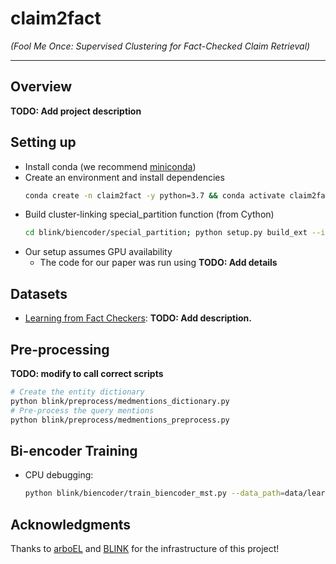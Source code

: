 # claim2fact

_(Fool Me Once: Supervised Clustering for Fact-Checked Claim Retrieval)_

---

## Overview
**TODO: Add project description**

## Setting up

- Install conda (we recommend 
[miniconda](https://docs.conda.io/en/latest/miniconda.html))
- Create an environment and install dependencies 
    ```bash
    conda create -n claim2fact -y python=3.7 && conda activate claim2fact && pip install -r requirements.txt && conda install cython pytorch==1.4.0 torchvision==0.5.0 cudatoolkit=10.1 -c pytorch
    ```
- Build cluster-linking special_partition function (from Cython)
    ```bash
    cd blink/biencoder/special_partition; python setup.py build_ext --inplace
    ```
- Our setup assumes GPU availability
  - The code for our paper was run using **TODO: Add details**

## Datasets

- [Learning from Fact Checkers](https://github.com/nguyenvo09/LearningFromFactCheckers): **TODO: Add description.**

## Pre-processing

**TODO: modify to call correct scripts**
```bash
# Create the entity dictionary
python blink/preprocess/medmentions_dictionary.py
# Pre-process the query mentions
python blink/preprocess/medmentions_preprocess.py
```
  
## Bi-encoder Training
- CPU debugging:
  ```bash
  python blink/biencoder/train_biencoder_mst.py --data_path=data/learnffc/processed --output_path=models/learnffc/arbo --pickle_src_path=models/learnffc --eval_interval=-1 --gold_arbo_knn=1 --rand_gold_arbo --lowercase --force_exact_search --embed_batch_size=1
  ```


## Acknowledgments

Thanks to [arboEL](https://github.com/dhdhagar/arboEL) and [BLINK](https://github.com/facebookresearch/BLINK) for the 
infrastructure of this project!
